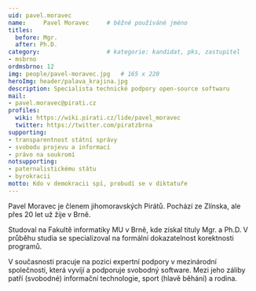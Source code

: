 ```yaml
---
uid: pavel.moravec
name:     Pavel Moravec  	# běžně používáné jméno
titles:
  before: Mgr. 
  after: Ph.D.
category:                 	# kategorie: kandidat, pks, zastupitel
- msbrno
ordmsbrno: 12
img: people/pavel-moravec.jpg   # 165 x 220
heroImg: header/palava_krajina.jpg
description: Specialista technické podpory open-source softwaru     	# kratký popis, max 160 znaků
mail:
- pavel.moravec@pirati.cz
profiles:
  wiki: https://wiki.pirati.cz/lide/pavel_moravec
  twitter: https://twitter.com/piratzbrna
supporting:
- transparentnost státní správy
- svobodu projevu a informací
- právo na soukromí
notsupporting:
- paternalistickému státu
- byrokracii
motto: Kdo v demokracii spí, probudí se v diktatuře
---
```


Pavel Moravec je členem jihomoravských Pirátů. Pochází ze Zlínska, ale přes 20 let už žije v Brně.

Studoval na Fakultě informatiky MU v Brně, kde získal tituly Mgr. a Ph.D. V průběhu studia se specializoval na formální dokazatelnost korektnosti programů.

V současnosti pracuje na pozici expertní podpory v mezinárodní společnosti, která vyvíjí a podporuje svobodný software. Mezi jeho záliby patří (svobodné) informační technologie, sport (hlavě běhání) a rodina.
